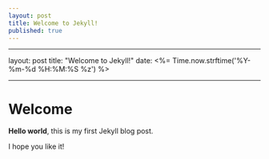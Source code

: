 ```yaml
---
layout: post
title: Welcome to Jekyll!
published: true
---
```


---
layout: post
title:  "Welcome to Jekyll!"
date:   <%= Time.now.strftime('%Y-%m-%d %H:%M:%S %z') %>

---
# Welcome

**Hello world**, this is my first Jekyll blog post.

I hope you like it!
